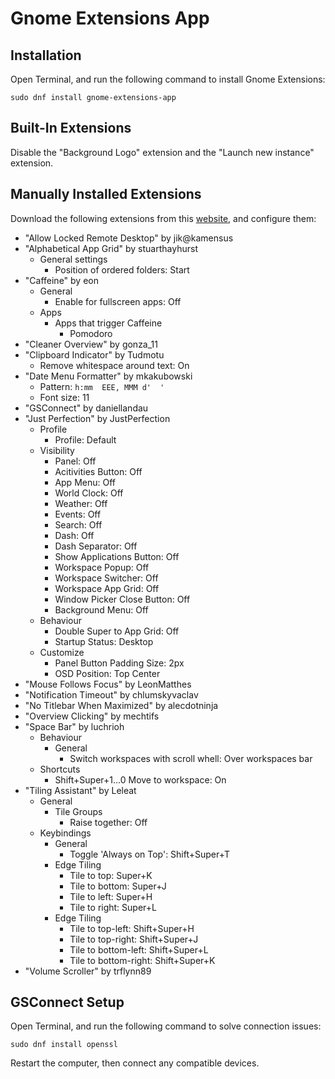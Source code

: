 # Gnome Extensions App

## Installation

Open Terminal, and run the following command to install Gnome Extensions:

```
sudo dnf install gnome-extensions-app
```

## Built-In Extensions

Disable the "Background Logo" extension and the "Launch new instance" extension.

## Manually Installed Extensions

Download the following extensions from this [website](https://extensions.gnome.org), and configure them:

- "Allow Locked Remote Desktop" by jik@kamensus
- "Alphabetical App Grid" by stuarthayhurst
	- General settings
		- Position of ordered folders: Start
- "Caffeine" by eon
	- General
		- Enable for fullscreen apps: Off
	- Apps
		- Apps that trigger Caffeine
			- Pomodoro
- "Cleaner Overview" by gonza_11
- "Clipboard Indicator" by Tudmotu
	- Remove whitespace around text: On
- "Date Menu Formatter" by mkakubowski
	- Pattern: `h:mm  EEE, MMM d'  '`
	- Font size: 11
- "GSConnect" by daniellandau
- "Just Perfection" by JustPerfection
	- Profile
		- Profile: Default
	- Visibility
		- Panel: Off
		- Acitivities Button: Off
		- App Menu: Off
		- World Clock:  Off
		- Weather: Off
		- Events: Off
		- Search: Off
		- Dash: Off
		- Dash Separator: Off
		- Show Applications Button: Off
		- Workspace Popup: Off
		- Workspace Switcher: Off
		- Workspace App Grid: Off
		- Window Picker Close Button: Off
		- Background Menu: Off
	- Behaviour
		- Double Super to App Grid: Off
		- Startup Status: Desktop
	- Customize
		- Panel Button Padding Size: 2px
		- OSD Position: Top Center
- "Mouse Follows Focus" by LeonMatthes
- "Notification Timeout" by chlumskyvaclav
- "No Titlebar When Maximized" by alecdotninja
- "Overview Clicking" by mechtifs
- "Space Bar" by luchrioh
	- Behaviour
		- General
			- Switch workspaces with scroll whell: Over workspaces bar
	- Shortcuts
		- Shift+Super+1...0 Move to workspace: On
- "Tiling Assistant" by Leleat
	- General
		- Tile Groups
			- Raise together: Off
	- Keybindings
		- General
			- Toggle 'Always on Top': Shift+Super+T
		- Edge Tiling
			- Tile to top: Super+K
			- Tile to bottom: Super+J
			- Tile to left: Super+H
			- Tile to right: Super+L
		- Edge Tiling
			- Tile to top-left: Shift+Super+H
			- Tile to top-right: Shift+Super+J
			- Tile to bottom-left: Shift+Super+L
			- Tile to bottom-right: Shift+Super+K
- "Volume Scroller" by trflynn89

## GSConnect Setup

Open Terminal, and run the following command to solve connection issues: 

```
sudo dnf install openssl
```

Restart the computer, then connect any compatible devices.
